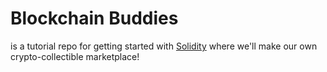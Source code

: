 # Blockchain Buddies

is a tutorial repo for getting started with [Solidity](solidity.readthedocs.io/) where we'll make our own crypto-collectible marketplace!
